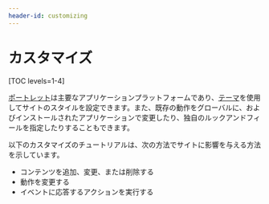 ```yaml
---
header-id: customizing
---
```


# カスタマイズ

[TOC levels=1-4]

[ポートレット](/docs/7-1/tutorials/-/knowledge_base/t/portlets)は主要なアプリケーションプラットフォームであり、[テーマ](/docs/7-1/tutorials/-/knowledge_base/t/themes-and-layout-templates)を使用してサイトのスタイルを設定できます。また、既存の動作をグローバルに、およびインストールされたアプリケーションで変更したり、独自のルックアンドフィールを指定したりすることもできます。

以下のカスタマイズのチュートリアルは、次の方法でサイトに影響を与える方法を示しています。

- コンテンツを追加、変更、または削除する
- 動作を変更する
- イベントに応答するアクションを実行する

